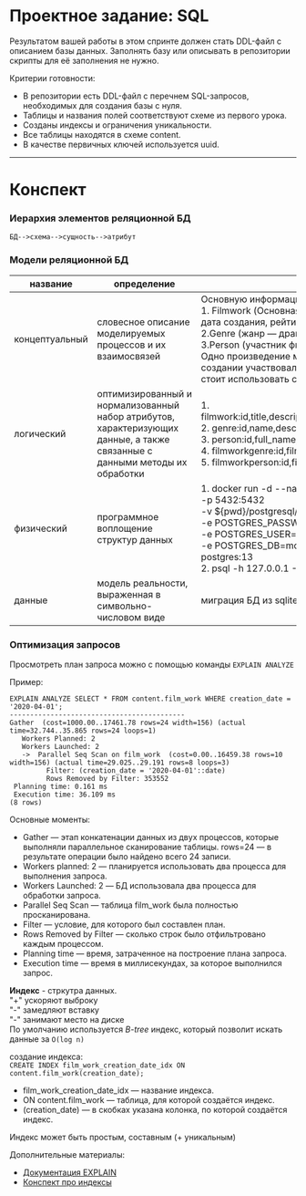 # Проектное задание: SQL

Результатом вашей работы в этом спринте должен стать DDL-файл с описанием базы данных. Заполнять базу или описывать в репозитории скрипты для её заполнения не нужно.

Критерии готовности:

- В репозитории есть DDL-файл с перечнем SQL-запросов, необходимых для создания базы с нуля.
- Таблицы и названия полей соответствуют схеме из первого урока.
- Созданы индексы и ограничения уникальности.
- Все таблицы находятся в схеме content.
- В качестве первичных ключей используется uuid.

---

# Конспект

### Иерархия элементов реляционной БД
    БД-->схема-->сущность-->атрибут

### Модели реляционной БД

|название|определение|пример|
|---|---|---|
|концептуальный|словесное описание моделируемых процессов и их взаимосвязей|Основную информацию о фильме можно уместить в три сущности:<br>1. Filmwork (Основная информация о кинопроизведении: название, описание, дата создания, рейтинг и тип — фильм, сериал, мультфильм или что-то ещё)<br> 2.Genre (жанр — драма, боевик, ужасы, мелодрама)<br> 3.Person (участник фильма — актёр, продюсер или режиссёр).<br> Одно произведение может быть нескольких жанров, и наверняка в его создании участвовало несколько персон. Поэтому между этими таблицами стоит использовать связь «многие ко многим».|
|логический|оптимизированный и нормализованный набор атрибутов, характеризующих данные, а также связанные с данными методы их обработки|1. filmwork:id,title,description,creation_date,file_path,rating,type,created_at,updated_at<br> 2. genre:id,name,description,created_at,updated_at<br> 3. person:id,full_name,created_at,updated_at<br> 4. filmworkgenre:id,filmwork_id,genre_id,created_at<br> 5. filmworkperson:id,filmwork_id,person_id,role,created_at|
|физический|программное воплощение структур данных|1. docker run -d --name postgres<br>-p 5432:5432<br>-v ${pwd}/postgresql/data:/var/lib/postgresql/data<br>-e POSTGRES_PASSWORD=123qwe<br>-e POSTGRES_USER=app<br>-e POSTGRES_DB=movies_database<br>postgres:13<br>2. psql -h 127.0.0.1 -U app -d movies_database -f [movies_database.ddl](movies_database.ddl) |
|данные|модель реальности, выраженная в символьно-числовом виде|миграция БД из sqlite3 в postgre|

### Оптимизация запросов

Просмотреть план запроса можно с помощью команды ```EXPLAIN ANALYZE```

Пример:
```
EXPLAIN ANALYZE SELECT * FROM content.film_work WHERE creation_date = '2020-04-01';
-------------------------------------------
Gather  (cost=1000.00..17461.78 rows=24 width=156) (actual time=32.744..35.865 rows=24 loops=1)
   Workers Planned: 2
   Workers Launched: 2
   ->  Parallel Seq Scan on film_work  (cost=0.00..16459.38 rows=10 width=156) (actual time=29.025..29.191 rows=8 loops=3)
         Filter: (creation_date = '2020-04-01'::date)
         Rows Removed by Filter: 353552
 Planning time: 0.161 ms
 Execution time: 36.109 ms
(8 rows)
```

Основные моменты:
* Gather — этап конкатенации данных из двух процессов, которые выполняли параллельное сканирование таблицы.
    rows=24 — в результате операции было найдено всего 24 записи.
* Workers planned: 2 — планируется использовать два процесса для выполнения запроса.
* Workers Launched: 2 — БД использовала два процесса для обработки запроса.
* Parallel Seq Scan — таблица film_work была полностью просканирована.
* Filter — условие, для которого был составлен план.
* Rows Removed by Filter — сколько строк было отфильтровано каждым процессом.
* Planning time — время, затраченное на построение плана запроса.
* Execution time — время в миллисекундах, за которое выполнился запрос.

**Индекс** - стркутра данных.<br>
"+" ускоряют выброку<br>
"-" замедляют вставку<br>
"-" занимают место на диске<br>
По умолчанию используется _B-tree_ индекс, который позволит искать данные за ```O(log n)```

создание индекса:<br>
```CREATE INDEX film_work_creation_date_idx ON content.film_work(creation_date);```

* film_work_creation_date_idx — название индекса.
* ON content.film_work — таблица, для которой создаётся индекс.
* (creation_date) — в скобках указана колонка, по которой создаётся индекс.

Индекс может быть простым, составным (+ уникальным)

Дополнительные материалы:
* [Документация EXPLAIN](https://postgrespro.ru/docs/postgresql/12/using-explain)<br>
* [Конспект про индексы](https://use-the-index-luke.com/)


